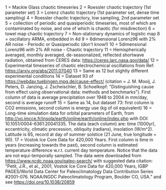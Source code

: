 1 = Mackie Glass chaotic timeseries
2 = Roessler chaotic trajectory (1st parameter set)
3 = Lorenz chaotic trajectory (1st parameter set, dense time sampling)
4 = Roessler chaotic trajectory, low sampling, 2nd parameter set
5 = collection of periodic and quasiperiodic timeseries, most of which are contaminated by noise, and one of which is chaotic (for misdirection)
6 = towel map chaotic trajectory
7 = Non-stationary dynamics of logistic map
8 = oscillatory ARMA, embedded in 4d
9 = 6dimensional Lorenz96 with 2% AR noise - Periodic or Quasiperiodic (don't know!)
10 = 5dimensional Lorenz96 with 2% AR noise - Chaotic trajectory
11 = Hemispherically averaged, monthly averaged, de-seasonalized, reflected shortwave radiation, obtained from CERES data: https://ceres.larc.nasa.gov/data/
12 = Experimental timeseries of chaotic electrochemical oscillations from Ref: https://arxiv.org/abs/2011.07040
13 = Same as 12 but slightly different experimental conditions
14 = Dataset 93 of https://webdav.tuebingen.mpg.de/cause-effect/ (citation = J. M. Mooij, J. Peters, D. Janzing, J. Zscheischler, B. Schoelkopf: "Distinguishing cause from effect using observational data: methods and benchmarks"). First column of data is average precipitation over 1948 to 2004 in mm/day, second is average runoff
15 = Same as 14, but dataset 73: first column is CO2 emissions, second column is energy use (kg of oil equivalent)
16 = Long-time simulation data for orbital parameters of Earth, from http://vo.imcce.fr/insola/earth/online/earth/online/index.php with DOI: 10.1051/0004-6361:20041335. The data (each column) are: time (1000yr), eccentricity, climatic precession, obliquity (radians), insolation (W/m^2). Latitude is 65, record at day of summer solstice (21 June, true longitude = 90).
17 = Vostok Ice Core Data for 420,000 Years. First column is time in years (increasing towards the past), second column is estimated temperature difference w.r.t. current day temperature. Notice that the data are not equi-temporally sampled. The data were downloaded from https://www.ncdc.noaa.gov/paleo-search/ with suggested data citation: "Petit, J.R., et al., 2001, Vostok Ice Core Data for 420,000 Years, IGBP PAGES/World Data Center for Paleoclimatology Data Contribution Series #2001-076. NOAA/NGDC Paleoclimatology Program, Boulder CO, USA." and see https://doi.org/10.1038/20859 
